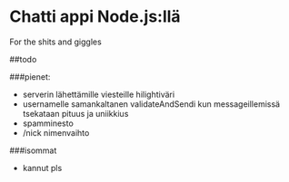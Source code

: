 # Chatti appi Node.js:llä

For the shits and giggles

##todo

###pienet:
- serverin lähettämille viesteille hilightiväri
- usernamelle samankaltanen validateAndSendi kun messageillemissä tsekataan pituus ja uniikkius
- spamminesto
- /nick nimenvaihto

###isommat
- kannut pls
